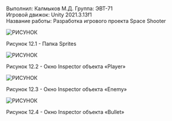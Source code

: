 Выполнил: Калмыков М.Д. 
Группа: ЭВТ-71  
Игровой движок: Unity 2021.3.13f1  
Название работы: Разработка игрового проекта Space Shooter




![РИСУНОК](https://gspics.org/images/2022/12/03/0Xbfn8.png)  

Рисунок 12.1 - Папка Sprites 

![РИСУНОК](https://gspics.org/images/2022/12/03/0XbNoR.png )  

Рисунок 12.2 - Окно Inspector объекта «Player»

![РИСУНОК](https://gspics.org/images/2022/12/03/0Xbj0E.png)  

Рисунок 12.3 - Окно Inspector объекта «Enemy»

![РИСУНОК](https://gspics.org/images/2022/12/03/0XbqHj.png)  

Рисунок 12.4 - Окно Inspector объекта «Bullet»

